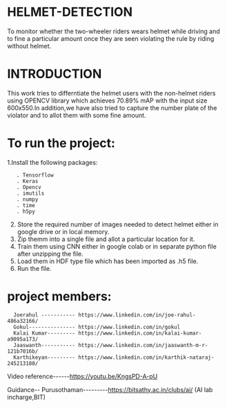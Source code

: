 
# HELMET-DETECTION
 To monitor whether the two-wheeler riders wears helmet while driving and to fine a particular amount once they are seen violating the rule by riding without helmet.
 
 # INTRODUCTION
 This work tries to differntiate the helmet users with the non-helmet riders using OPENCV library which achieves  70.89% mAP with the input size 600x550.In addition,we have also tried to capture the number plate of the violator and to allot them with some fine amount.
  
 # To run the project:
 1.Install the following packages:
 ```
    . Tensorflow
    . Keras
    . Opencv
    . imutils
    . numpy
    . time
    . h5py
  ```  
  2. Store the required number of images needed to detect helmet either in google drive or in local memory.
  3. Zip themm into a single file and allot a particular location for it.
  4. Train them using CNN either in google colab or in  separate python file after unzipping the file.
  5. Load them in HDF type file which has been imported as .h5 file.
  6. Run the file.
  
  
 # project members:
 ```
   Joerahul ----------- https://www.linkedin.com/in/joe-rahul-486a32166/
   Gokul--------------- https://www.linkedin.com/in/gokul
   Kalai Kumar--------- https://www.linkedin.com/in/kalai-kumar-a9095a173/   
   Jaaswanth----------- https://www.linkedin.com/in/jaaswanth-m-r-121b7016b/   
   Karthikeyan--------- https://www.linkedin.com/in/karthik-nataraj-245213180/
```  
  Video reference------https://youtu.be/KngsPD-A-pU
  
  Guidance-- 
  Purusothaman---------https://bitsathy.ac.in/clubs/ai/
   (AI lab incharge,BIT) 
